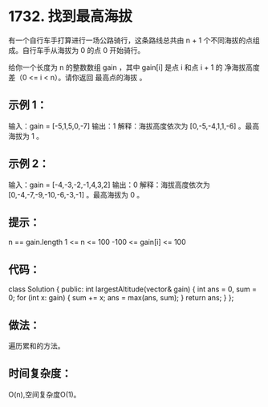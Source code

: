 # 1732. 找到最高海拔

有一个自行车手打算进行一场公路骑行，这条路线总共由 n + 1 个不同海拔的点组成。自行车手从海拔为 0 的点 0 开始骑行。

给你一个长度为 n 的整数数组 gain ，其中 gain[i] 是点 i 和点 i + 1 的 净海拔高度差（0 <= i < n）。请你返回 最高点的海拔 。

 

## 示例 1：

输入：gain = [-5,1,5,0,-7]
输出：1
解释：海拔高度依次为 [0,-5,-4,1,1,-6] 。最高海拔为 1 。
## 示例 2：

输入：gain = [-4,-3,-2,-1,4,3,2]
输出：0
解释：海拔高度依次为 [0,-4,-7,-9,-10,-6,-3,-1] 。最高海拔为 0 。
 

## 提示：

n == gain.length
1 <= n <= 100
-100 <= gain[i] <= 100

## 代码：
class Solution {
public:
    int largestAltitude(vector<int>& gain) {
        int ans = 0, sum = 0;
        for (int x: gain) {
            sum += x;
            ans = max(ans, sum);
        }
        return ans;
    }
};

 
## 做法：
遍历累和的方法。
## 时间复杂度：
O(n),空间复杂度O(1)。